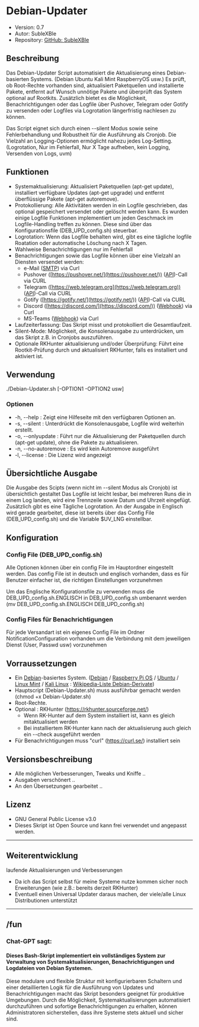 # Debian-Updater
+ Version: 0.7
+ Autor: SubleXBle
+ Repository: [GitHub: SubleXBle](https://github.com/SubleXBle/Debian-Updater)

## Beschreibung
Das Debian-Updater Script automatisiert die Aktualisierung eines Debian-basierten Systems. (Debian Ubuntu Kali Mint RaspberryOS usw.) Es prüft, ob Root-Rechte vorhanden sind, aktualisiert Paketquellen und installierte Pakete, entfernt auf Wunsch unnötige Pakete und überprüft das System optional auf Rootkits. Zusätzlich bietet es die Möglichkeit, Benachrichtigungen oder das Logfile über Pushover, Telegram oder Gotify zu versenden oder Logfiles via Logrotation längerfristig nachlesen zu können.

Das Script eignet sich durch einen --silent Modus sowie seine Fehlerbehandlung und Robustheit für die Ausführung als Cronjob.
Die Vielzahl an Logging-Optionen ermöglicht nahezu jedes Log-Setting. (Logrotation, Nur im Fehlerfall, Nur X Tage aufheben, kein Logging, Versenden von Logs, uvm)

## Funktionen
+ Systemaktualisierung: Aktualisiert Paketquellen (apt-get update), installiert verfügbare Updates (apt-get upgrade) und entfernt überflüssige Pakete (apt-get autoremove).
+ Protokollierung: Alle Aktivitäten werden in ein Logfile geschrieben, das optional gespeichert versendet oder gelöscht werden kann. Es wurden einige Logfile Funktionen implementiert um jeden Geschmack im Logfile-Handling treffen zu können. Diese sind über das Konfigurationsfile (DEB_UPD_config.sh) steuerbar.
+ Logrotation: Wenn das Logfile behalten wird, gibt es eine tägliche logfile Roatation oder automatische Löschung nach X Tagen.
+ Wahlweise Benachrichtigungen nur im Fehlerfall
+ Benachrichtigungen sowie das Logfile können über eine Vielzahl an Diensten versendet werden:
    + e-Mail ([SMTP](https://de.wikipedia.org/wiki/Simple_Mail_Transfer_Protocol)) via Curl
    + Pushover ([https://pushover.net/](https://pushover.net/)) ([API](https://de.wikipedia.org/wiki/Wikipedia:Technik/Datenbank/API))-Call via CURL
    + Telegram ([https://web.telegram.org](https://web.telegram.org)) ([API](https://de.wikipedia.org/wiki/Wikipedia:Technik/Datenbank/API))-Call via CURL
    + Gotify ([https://gotify.net/](https://gotify.net/)) ([API](https://de.wikipedia.org/wiki/Wikipedia:Technik/Datenbank/API))-Call via CURL
    + Discord ([https://discord.com/](https://discord.com/)) ([Webhook](https://de.wikipedia.org/wiki/Webhooks)) via Curl
    + MS-Teams ([Webhook](https://de.wikipedia.org/wiki/Webhooks)) via Curl
+ Laufzeiterfassung: Das Skript misst und protokolliert die Gesamtlaufzeit.
+ Silent-Mode: Möglichkeit, die Konsolenausgabe zu unterdrücken, um das Skript z.B. in Cronjobs auszuführen.
+ Optionale RKHunter aktualisierung und/oder Überprüfung: Führt eine Rootkit-Prüfung durch und aktualisiert RKHunter, falls es installiert und aktiviert ist.

## Verwendung
./Debian-Updater.sh [-OPTION1 -OPTION2 usw]

### Optionen
+ -h, --help : Zeigt eine Hilfeseite mit den verfügbaren Optionen an.
+ -s, --silent : Unterdrückt die Konsolenausgabe, Logfile wird weiterhin erstellt.
+ -o, --onlyupdate : Führt nur die Aktualisierung der Paketquellen durch (apt-get update), ohne die Pakete zu aktualisieren.
+ -n, --no-autoremove : Es wird kein Autoremove ausgeführt
+ -l, --license : Die Lizenz wird angezeigt

## Übersichtliche Ausgabe
Die Ausgabe des Scipts (wenn nicht im --silent Modus als Cronjob) ist übersichtlich gestaltet
Das Logfile ist leicht lesbar, bei mehreren Runs die in einem Log landen, wird eine Trennzeile sowie Datum und Uhrzeit eingefügt. Zusätzlich gibt es eine Tägliche Logrotation.
An der Ausgabe in Englisch wird gerade gearbeitet, diese ist bereits über das Config File (DEB_UPD_config.sh) und die Variable $UV_LNG einstellbar.

## Konfiguration

### Config File (DEB_UPD_config.sh)
Alle Optionen können über ein config File im Hauptordner eingestellt werden.
Das config File ist in deutsch und englisch vorhanden, dass es für Benutzer einfacher ist, die richtigen Einstellungen vorzunehmen

Um das Englische Konfigurationsfile zu verwenden muss die DEB_UPD_config.sh.ENGLISCH in DEB_UPD_config.sh umbenannt werden (mv DEB_UPD_config.sh.ENGLISCH DEB_UPD_config.sh)

### Config Files für Benachrichtigungen
Für jede Versandart ist ein eigenes Config File im Ordner NotificationConfiguration vorhanden um die Verbindung mit dem jeweiligen Dienst (User, Passwd usw) vorzunehmen

## Vorraussetzungen
+ Ein [Debian](https://www.debian.org)-basiertes System. ([Debian](https://www.debian.org) / [Raspberry Pi OS](https://www.raspberrypi.com/software/) / [Ubuntu](https://ubuntu.com/) / [Linux Mint](https://linuxmint.com/) / [Kali Linux](https://www.kali.org/) : [Wikipedia-Liste Debian-Derivate](https://de.wikipedia.org/wiki/Liste_von_Linux-Distributionen#Debian-Derivate))
+ Hauptscript (Debian-Updater.sh) muss ausführbar gemacht werden (chmod +x Debian-Updater.sh)
+ Root-Rechte.
+ Optional : RKHunter (https://rkhunter.sourceforge.net/)
    + Wenn RK-Hunter auf dem System installiert ist, kann es gleich mitaktualisiert werden
    + Bei installiertem RK-Hunter kann nach der aktualisierung auch gleich ein --check ausgeführt werden
+ Für Benachrichtigungen muss "curl" (https://curl.se/) installiert sein

## Versionsbeschreibung
+ Alle möglichen Verbesserungen, Tweaks und Kniffe ..
+ Ausgaben verschönert ..
+ An den Übersetzungen gearbeitet ..

## Lizenz
+ GNU General Public License v3.0
+ Dieses Skript ist Open Source und kann frei verwendet und angepasst werden.
---------------------------------------------------------------------------------------
## Weiterentwicklung
laufende Aktualisierungen und Verbesserungen

+ Da ich das Script selbst für meine Systeme nutze kommen sicher noch Erweiterungen (wie z.B.: bereits derzeit RKHunter)
+ Eventuell einen Universal Updater daraus machen, der viele/alle Linux Distributionen unterstützt
---------------------------------------------------------------------------------------

## /fun
### Chat-GPT sagt:
#### Dieses Bash-Skript implementiert ein vollständiges System zur Verwaltung von Systemaktualisierungen, Benachrichtigungen und Logdateien von Debian Systemen.

Diese modulare und flexible Struktur mit konfigurierbaren Schaltern und einer detaillierten Logik für die Ausführung von Updates und Benachrichtigungen macht das Skript besonders geeignet für produktive Umgebungen. Durch die Möglichkeit, Systemaktualisierungen automatisiert durchzuführen und sofortige Benachrichtigungen zu erhalten, können Administratoren sicherstellen, dass ihre Systeme stets aktuell und sicher sind.

